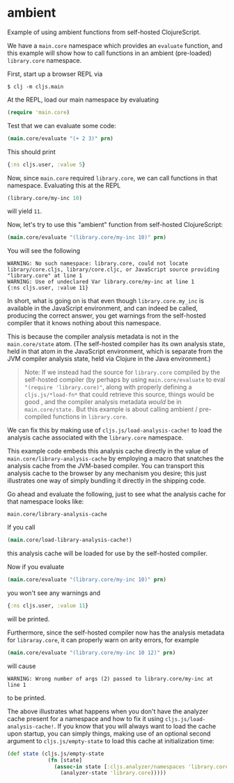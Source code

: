 # ambient

Example of using ambient functions from self-hosted ClojureScript.

We have a `main.core` namespace which provides an `evaluate` function, and this example will show how to call functions in an ambient (pre-loaded) `library.core` namespace.

First, start up a browser REPL via

```
$ clj -m cljs.main
```

At the REPL, load our main namespace by evaluating

```clojure
(require 'main.core)
```

Test that we can evaluate some code:

```clojure
(main.core/evaluate "(+ 2 3)" prn)
```

This should print

```clojure
{:ns cljs.user, :value 5}
```

Now, since `main.core` required `library.core`, we can call functions in that namespace. Evaluating this at the REPL

```clojure
(library.core/my-inc 10)
```

will yield `11`.

Now, let's try to use this "ambient" function from self-hosted ClojureScript:

```clojure
(main.core/evaluate "(library.core/my-inc 10)" prn)
```

You will see the following

```
WARNING: No such namespace: library.core, could not locate library/core.cljs, library/core.cljc, or JavaScript source providing "library.core" at line 1
WARNING: Use of undeclared Var library.core/my-inc at line 1
{:ns cljs.user, :value 11}
```

In short, what is going on is that even though `library.core.my_inc` is available in the JavaScript environment, and can indeed be called, producing the correct answer, you get warnings from the self-hosted compiler that it knows nothing about this namespace.

This is because the compiler analysis metadata is not in the `main.core/state` atom.  (The self-hosted compiler has its own analysis state, held in that atom in the JavaScript environment, which is separate from the JVM compiler analysis state, held via Clojure in the Java environment.)

> Note: If we instead had the source for `library.core` compiled by the self-hosted compiler (by perhaps by using `main.core/evaluate` to eval `"(require 'library.core)"`, along with properly defining a `cljs.js/*load-fn*` that could retrieve this source, things would be good , and the compiler analysis metadata _would_ be in `main.core/state.` But this example is about calling ambient / pre-compiled functions in `library.core`.

We can fix this by making use of `cljs.js/load-analysis-cache!` to load the analysis cache associated with the `library.core` namespace.

This example code embeds this analysis cache directly in the value of `main.core/library-analysis-cache` by employing a macro that snatches the analysis cache from the JVM-based compiler. You can transport this analysis cache to the browser by any mechanism you desire; this just illustrates one way of simply bundling it directly in the shipping code.

Go ahead and evaluate the following, just to see what the analysis cache for that namespace looks like:

```
main.core/library-analysis-cache
```

If you call

```clojure
(main.core/load-library-analysis-cache!)
```

this analysis cache will be loaded for use by the self-hosted compiler.

Now if you evaluate

```clojure
(main.core/evaluate "(library.core/my-inc 10)" prn)
```

you won't see any warnings and

```clojure
{:ns cljs.user, :value 11}
```

will be printed.

Furthermore, since the self-hosted compiler now has the analysis metadata for `libraray.core`, it can properly warn on arity errors, for example

```clojure
(main.core/evaluate "(library.core/my-inc 10 12)" prn)
```

will cause 

```
WARNING: Wrong number of args (2) passed to library.core/my-inc at line 1
```

to be printed.

The above illustrates what happens when you don't have the analyzer cache present for a namespace and how to fix it using `cljs.js/load-analysis-cache!`. If you know that you will always want to load the cache upon startup, you can simply things, making use of an optional second argument to `cljs.js/empty-state` to load this cache at initialization time:

```clojure
(def state (cljs.js/empty-state
             (fn [state]
               (assoc-in state [:cljs.analyzer/namespaces 'library.core]
                 (analyzer-state 'library.core)))))
```    